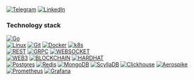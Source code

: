 [![Telegram](https://img.shields.io/static/v1?style=for-the-badge&logo=telegram&label=Telegram&message=CEOSEXXX&color=black&labelColor=blue)](https://t.me/)
[![LinkedIn](https://img.shields.io/static/v1?style=for-the-badge&logo=LinkedIn&label=Linkedin&message=CEOSEXXX&color=black&labelColor=blue)](https://www.linkedin.com/)<br/>

### Technology stack

[![Go](https://img.shields.io/badge/Go-00ADD8?style=for-the-badge&logo=go&logoColor=white)](https://go.dev/)<br/>
[![Linux](https://img.shields.io/badge/Linux-008000?style=for-the-badge&logo=linux&logoColor=black)](https://en.wikipedia.org/wiki/Linux)
[![Git](https://img.shields.io/badge/git-F05032.svg?style=for-the-badge&logo=git&logoColor=white)](https://git-scm.com/)
[![Docker](https://img.shields.io/badge/docker-2496ED.svg?style=for-the-badge&logo=docker&logoColor=white)](https://www.docker.com/)
[![k8s](https://img.shields.io/badge/k8s-2496ED.svg?style=for-the-badge&logo=k8s&logoColor=white)](https://kubernetes.io/)<br/>
[![REST](https://img.shields.io/badge/REST-FFCC01?style=for-the-badge)](https://en.wikipedia.org/wiki/Rest)
[![GRPC](https://img.shields.io/badge/GRPC-FFCC01?style=for-the-badge)](https://grpc.io/)
[![WEBSOCKET](https://img.shields.io/badge/WEBSOCKET-FFCC01?style=for-the-badge)](https://en.wikipedia.org/wiki/WebSocket)<br/>
[![WEB3](https://img.shields.io/badge/web3-808080?style=for-the-badge)](https://ethereum.org/en/web3/#:~:text=Web3%20is%20decentralized%3A%20instead%20of,and%20no%20one%20gets%20excluded.)
[![BLOCKCHAIN](https://img.shields.io/badge/BLOCKCHAIN-808080?style=for-the-badge)](https://en.wikipedia.org/wiki/Blockchain)
[![HARDHAT](https://img.shields.io/badge/HARDHAT-FFCC01?style=for-the-badge)](https://hardhat.org/)<br/>
[![Postgres](https://img.shields.io/badge/postgres-%23316192.svg?style=for-the-badge&logo=postgresql&logoColor=white)](https://www.postgresql.org/)
[![Redis](https://img.shields.io/badge/redis-DC382D.svg?style=for-the-badge&logo=redis&logoColor=white)](https://redis.io/)
[![MongoDB](https://img.shields.io/badge/mongo-47A248.svg?style=for-the-badge&logo=mongodb&logoColor=green)](https://www.mongodb.com/)
[![ScyllaDB](https://img.shields.io/badge/scylla-1793D1.svg?style=for-the-badge)](https://www.scylladb.com/)
[![Clickhouse](https://img.shields.io/badge/clickhouse-FFCC01.svg?style=for-the-badge&logo=clickhouse&logoColor=black)](https://clickhouse.com/)
[![Aerospike](https://img.shields.io/badge/aerospike-C41E25.svg?style=for-the-badge&logo=aerospike&logoColor=white)](https://aerospike.com/)<br/>
[![Prometheus](https://img.shields.io/badge/prometheus-E6522C.svg?style=for-the-badge&logo=prometheus&logoColor=white)](https://prometheus.io/)
[![Grafana](https://img.shields.io/badge/grafana-F46800.svg?style=for-the-badge&logo=grafana&logoColor=white)](https://grafana.com/)

